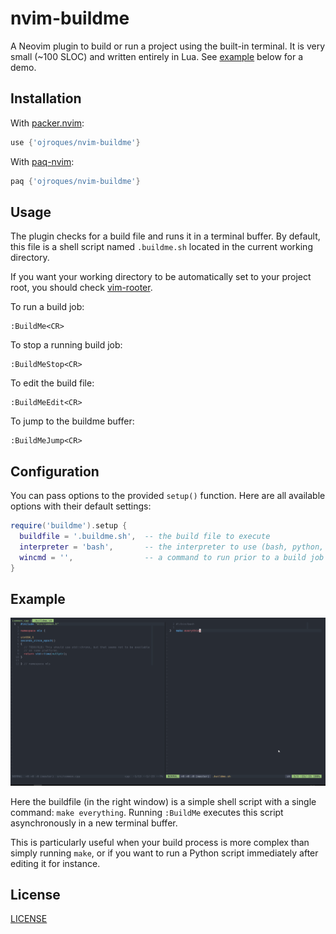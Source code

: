 # nvim-buildme

A Neovim plugin to build or run a project using the built-in terminal. It is
very small (~100 SLOC) and written entirely in Lua. See [example](#example)
below for a demo.

## Installation
With [packer.nvim](https://github.com/wbthomason/packer.nvim):
```lua
use {'ojroques/nvim-buildme'}
```

With [paq-nvim](https://github.com/savq/paq-nvim):
```lua
paq {'ojroques/nvim-buildme'}
```

## Usage
The plugin checks for a build file and runs it in a terminal buffer. By default,
this file is a shell script named `.buildme.sh` located in the current working
directory.

If you want your working directory to be automatically set to your project root,
you should check [vim-rooter](https://github.com/airblade/vim-rooter).

To run a build job:
```vim
:BuildMe<CR>
```

To stop a running build job:
```vim
:BuildMeStop<CR>
```

To edit the build file:
```vim
:BuildMeEdit<CR>
```

To jump to the buildme buffer:
```vim
:BuildMeJump<CR>
```

## Configuration
You can pass options to the provided `setup()` function. Here are all available
options with their default settings:
```lua
require('buildme').setup {
  buildfile = '.buildme.sh',  -- the build file to execute
  interpreter = 'bash',       -- the interpreter to use (bash, python, ...)
  wincmd = '',                -- a command to run prior to a build job (split, vsplit, ...)
}
```

## Example
![demo](./demo.gif)

Here the buildfile (in the right window) is a simple shell script with a single
command: `make everything`. Running `:BuildMe` executes this script
asynchronously in a new terminal buffer.

This is particularly useful when your build process is more complex than simply
running `make`, or if you want to run a Python script immediately after editing
it for instance.

## License
[LICENSE](./LICENSE)
